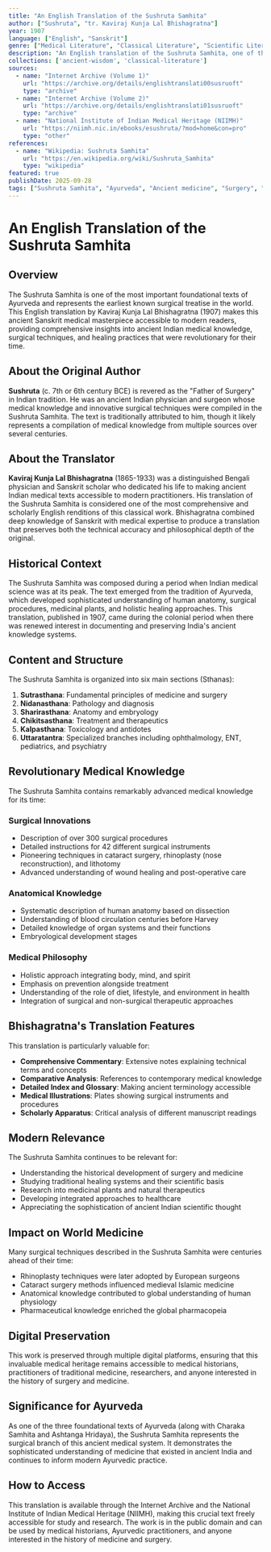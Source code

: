 ```yaml
---
title: "An English Translation of the Sushruta Samhita"
author: ["Sushruta", "tr. Kaviraj Kunja Lal Bhishagratna"]
year: 1907
language: ["English", "Sanskrit"]
genre: ["Medical Literature", "Classical Literature", "Scientific Literature"]
description: "An English translation of the Sushruta Samhita, one of the foundational texts of Ayurveda and ancient Indian surgery. Translated by Kaviraj Kunja Lal Bhishagratna, this comprehensive work includes detailed commentary, comparative views, index, glossary and medical illustrations."
collections: ['ancient-wisdom', 'classical-literature']
sources:
  - name: "Internet Archive (Volume 1)"
    url: "https://archive.org/details/englishtranslati00susruoft"
    type: "archive"
  - name: "Internet Archive (Volume 2)"
    url: "https://archive.org/details/englishtranslati01susruoft"
    type: "archive"
  - name: "National Institute of Indian Medical Heritage (NIIMH)"
    url: "https://niimh.nic.in/ebooks/esushruta/?mod=home&con=pro"
    type: "other"
references:
  - name: "Wikipedia: Sushruta Samhita"
    url: "https://en.wikipedia.org/wiki/Sushruta_Samhita"
    type: "wikipedia"
featured: true
publishDate: 2025-09-28
tags: ["Sushruta Samhita", "Ayurveda", "Ancient medicine", "Surgery", "Sanskrit literature", "Medical texts", "Indian philosophy", "Traditional medicine", "Kaviraj Kunja Lal Bhishagratna", "Classical texts", "Medical history"]
---
```


# An English Translation of the Sushruta Samhita

## Overview

The Sushruta Samhita is one of the most important foundational texts of Ayurveda and represents the earliest known surgical treatise in the world. This English translation by Kaviraj Kunja Lal Bhishagratna (1907) makes this ancient Sanskrit medical masterpiece accessible to modern readers, providing comprehensive insights into ancient Indian medical knowledge, surgical techniques, and healing practices that were revolutionary for their time.

## About the Original Author

**Sushruta** (c. 7th or 6th century BCE) is revered as the "Father of Surgery" in Indian tradition. He was an ancient Indian physician and surgeon whose medical knowledge and innovative surgical techniques were compiled in the Sushruta Samhita. The text is traditionally attributed to him, though it likely represents a compilation of medical knowledge from multiple sources over several centuries.

## About the Translator

**Kaviraj Kunja Lal Bhishagratna** (1865-1933) was a distinguished Bengali physician and Sanskrit scholar who dedicated his life to making ancient Indian medical texts accessible to modern practitioners. His translation of the Sushruta Samhita is considered one of the most comprehensive and scholarly English renditions of this classical work. Bhishagratna combined deep knowledge of Sanskrit with medical expertise to produce a translation that preserves both the technical accuracy and philosophical depth of the original.

## Historical Context

The Sushruta Samhita was composed during a period when Indian medical science was at its peak. The text emerged from the tradition of Ayurveda, which developed sophisticated understanding of human anatomy, surgical procedures, medicinal plants, and holistic healing approaches. This translation, published in 1907, came during the colonial period when there was renewed interest in documenting and preserving India's ancient knowledge systems.

## Content and Structure

The Sushruta Samhita is organized into six main sections (Sthanas):

1. **Sutrasthana**: Fundamental principles of medicine and surgery
2. **Nidanasthana**: Pathology and diagnosis
3. **Sharirasthana**: Anatomy and embryology  
4. **Chikitsasthana**: Treatment and therapeutics
5. **Kalpasthana**: Toxicology and antidotes
6. **Uttaratantra**: Specialized branches including ophthalmology, ENT, pediatrics, and psychiatry

## Revolutionary Medical Knowledge

The Sushruta Samhita contains remarkably advanced medical knowledge for its time:

### Surgical Innovations
- Description of over 300 surgical procedures
- Detailed instructions for 42 different surgical instruments
- Pioneering techniques in cataract surgery, rhinoplasty (nose reconstruction), and lithotomy
- Advanced understanding of wound healing and post-operative care

### Anatomical Knowledge
- Systematic description of human anatomy based on dissection
- Understanding of blood circulation centuries before Harvey
- Detailed knowledge of organ systems and their functions
- Embryological development stages

### Medical Philosophy
- Holistic approach integrating body, mind, and spirit
- Emphasis on prevention alongside treatment
- Understanding of the role of diet, lifestyle, and environment in health
- Integration of surgical and non-surgical therapeutic approaches

## Bhishagratna's Translation Features

This translation is particularly valuable for:

- **Comprehensive Commentary**: Extensive notes explaining technical terms and concepts
- **Comparative Analysis**: References to contemporary medical knowledge
- **Detailed Index and Glossary**: Making ancient terminology accessible
- **Medical Illustrations**: Plates showing surgical instruments and procedures
- **Scholarly Apparatus**: Critical analysis of different manuscript readings

## Modern Relevance

The Sushruta Samhita continues to be relevant for:
- Understanding the historical development of surgery and medicine
- Studying traditional healing systems and their scientific basis
- Research into medicinal plants and natural therapeutics
- Developing integrated approaches to healthcare
- Appreciating the sophistication of ancient Indian scientific thought

## Impact on World Medicine

Many surgical techniques described in the Sushruta Samhita were centuries ahead of their time:
- Rhinoplasty techniques were later adopted by European surgeons
- Cataract surgery methods influenced medieval Islamic medicine
- Anatomical knowledge contributed to global understanding of human physiology
- Pharmaceutical knowledge enriched the global pharmacopeia

## Digital Preservation

This work is preserved through multiple digital platforms, ensuring that this invaluable medical heritage remains accessible to medical historians, practitioners of traditional medicine, researchers, and anyone interested in the history of surgery and medicine.

## Significance for Ayurveda

As one of the three foundational texts of Ayurveda (along with Charaka Samhita and Ashtanga Hridaya), the Sushruta Samhita represents the surgical branch of this ancient medical system. It demonstrates the sophisticated understanding of medicine that existed in ancient India and continues to inform modern Ayurvedic practice.

## How to Access

This translation is available through the Internet Archive and the National Institute of Indian Medical Heritage (NIIMH), making this crucial text freely accessible for study and research. The work is in the public domain and can be used by medical historians, Ayurvedic practitioners, and anyone interested in the history of medicine and surgery.
